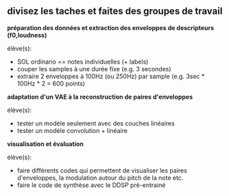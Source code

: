 
## divisez les taches et faites des groupes de travail

**préparation des données et extraction des enveloppes de descripteurs (f0,loudness)**

élève(s):


* SOL ordinario == notes individuelles (+ labels)
* couper les samples à une durée fixe (e.g. 3 secondes)
* extraire 2 enveloppes à 100Hz (ou 250Hz) par sample (e.g. 3sec * 100Hz * 2 = 600 points)

**adaptation d'un VAE à la reconstruction de paires d'enveloppes**

élève(s):

* tester un modèle seulement avec des couches linéaires
* tester un modèle convolution + linéaire

**visualisation et évaluation**

élève(s):

* faire différents codes qui permettent de visualiser les paires d'enveloppes, la modulation autour du pitch de la note etc.
* faire le code de synthèse avec le DDSP pré-entrainé
